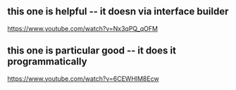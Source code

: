 ## this one is helpful -- it doesn via interface builder
https://www.youtube.com/watch?v=Nx3qPQ_qOFM


## this one is particular good -- it does it programmatically
https://www.youtube.com/watch?v=6CEWHlM8Ecw
